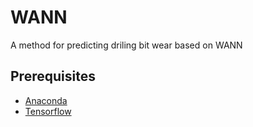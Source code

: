 # WANN
A method for predicting driling bit wear based on WANN

## Prerequisites

- [Anaconda](https://www.anaconda.com/download/)
- [Tensorflow](https://pytorch.org)
